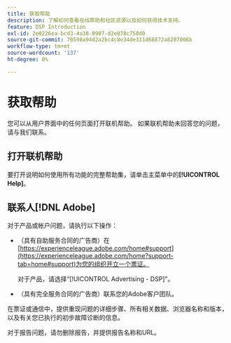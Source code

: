 ```yaml
---
title: 获取帮助
description: 了解如何查看在线帮助和社区资源以及如何获得技术支持。
feature: DSP Introduction
exl-id: 2e0226ea-bcd3-4a38-8907-d2e078c758d0
source-git-commit: 70598a94d2a2bc4c8e34de311d68872a8207006b
workflow-type: tm+mt
source-wordcount: '137'
ht-degree: 0%

---
```


# 获取帮助

您可以从用户界面中的任何页面打开联机帮助。 如果联机帮助未回答您的问题，请与我们联系。

## 打开联机帮助

要打开说明如何使用所有功能的完整帮助集，请单击主菜单中的&#x200B;**[!UICONTROL Help]**。

<!--
## Ask the Adobe Advertising community

Look for answers to your questions in the [Adobe Advertising community forums](https://experienceleaguecommunities.adobe.com/t5/adobe-advertising/ct-p/adobe-advertising-cloud-community).
-->

## 联系人[!DNL Adobe]

对于产品或帐户问题，请执行以下操作：

* （具有自助服务合同的广告商）在[https://experienceleague.adobe.com/home#support](https://experienceleague.adobe.com/home?support-tab=home#support)为您的组织开立一个票证。

  对于产品，请选择“[!UICONTROL Advertising - DSP]”。

* （具有完全服务合同的广告商）联系您的Adobe客户团队。

在票证或通信中，提供重现问题的详细步骤、所有相关数据、浏览器名称和版本，以及有关您已执行的初步故障诊断的信息。

对于报告问题，请勿删除报告，并提供报告名称和URL。

